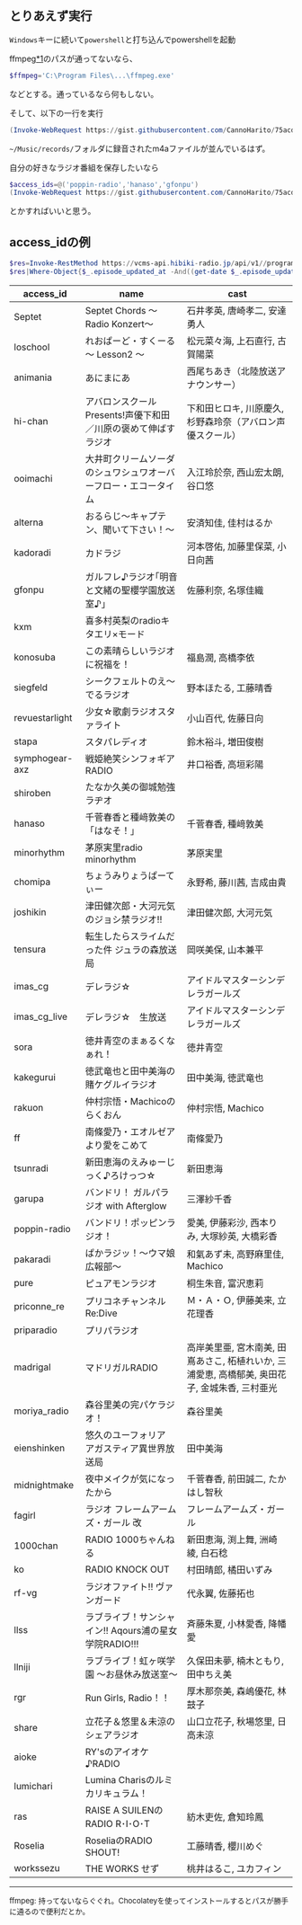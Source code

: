 ## とりあえず実行
`Windows`キーに続いて`powershell`と打ち込んでpowershellを起動

ffmpeg<a href="#1">\*1</a>のパスが通ってないなら、
```powershell
$ffmpeg='C:\Program Files\...\ffmpeg.exe'
```
などとする。通っているなら何もしない。

そして、以下の一行を実行
```powershell
(Invoke-WebRequest https://gist.githubusercontent.com/CannoHarito/75acd6ac09edfa93b54864bdd6b4df3e/raw/save-hibiki-radio.ps1).Content|Invoke-Expression
```
`~/Music/records/`フォルダに録音されたm4aファイルが並んでいるはず。

自分の好きなラジオ番組を保存したいなら
```powershell
$access_ids=@('poppin-radio','hanaso','gfonpu')
(Invoke-WebRequest https://gist.githubusercontent.com/CannoHarito/75acd6ac09edfa93b54864bdd6b4df3e/raw/save-hibiki-radio.ps1).Content|Invoke-Expression
```
とかすればいいと思う。
## access_idの例
```powershell
$res=Invoke-RestMethod https://vcms-api.hibiki-radio.jp/api/v1//programs -UserAgent $useragent -Headers $headers
$res|Where-Object{$_.episode_updated_at -And((get-date $_.episode_updated_at)-gt (get-date).AddMonths(-1))}|%{"|"+$_.access_id + "|" +$_.name+"|"+$_.cast+"|"}>access_ids.txt
```

|access_id|name|cast|
--|--|--
|Septet|Septet Chords ～Radio Konzert～|石井孝英, 唐崎孝二, 安達勇人|
|loschool|れおぱーど・すくーる　～ Lesson2 ～|松元菜々海, 上石直行, 古賀陽菜|
|animania|あにまにあ|西尾ちあき（北陸放送アナウンサー）|
|hi-chan|アバロンスクールPresents!声優下和田／川原の褒めて伸ばすラジオ|下和田ヒロキ, 川原慶久, 杉野森玲奈（アバロン声優スクール）|
|ooimachi|大井町クリームソーダのシュワシュワオーバーフロー・エコータイム|入江玲於奈, 西山宏太朗, 谷口悠|
|alterna|おるらじ～キャプテン、聞いて下さい！～|安済知佳, 佳村はるか|
|kadoradi|カドラジ|河本啓佑, 加藤里保菜, 小日向茜|
|gfonpu|ガルフレ♪ラジオ｢明音と文緒の聖櫻学園放送室♪｣|佐藤利奈, 名塚佳織|
|kxm|喜多村英梨のradioキタエリ×モード||
|konosuba|この素晴らしいラジオに祝福を！|福島潤, 高橋李依|
|siegfeld|シークフェルトのえ～でるラジオ|野本ほたる, 工藤晴香|
|revuestarlight|少女☆歌劇ラジオスタァライト|小山百代, 佐藤日向|
|stapa|スタパレディオ|鈴木裕斗, 増田俊樹|
|symphogear-axz|戦姫絶笑シンフォギアRADIO|井口裕香, 高垣彩陽|
|shiroben|たなか久美の御城勉強ラヂオ||
|hanaso|千菅春香と種﨑敦美の「はなそ！」|千菅春香, 種﨑敦美|
|minorhythm|茅原実里radio minorhythm|茅原実里|
|chomipa|ちょうみりょうぱーてぃー|永野希, 藤川茜, 吉成由貴|
|joshikin|津田健次郎・大河元気のジョシ禁ラジオ!!|津田健次郎, 大河元気|
|tensura|転生したらスライムだった件 ジュラの森放送局|岡咲美保, 山本兼平|
|imas_cg|デレラジ☆|アイドルマスターシンデレラガールズ|
|imas_cg_live|デレラジ☆　生放送|アイドルマスターシンデレラガールズ|
|sora|徳井青空のまぁるくなぁれ！|徳井青空|
|kakegurui|徳武竜也と田中美海の賭ケグルイラジオ|田中美海, 徳武竜也|
|rakuon|仲村宗悟・Machicoのらくおん|仲村宗悟, Machico|
|ff|南條愛乃・エオルゼアより愛をこめて|南條愛乃|
|tsunradi|新田恵海のえみゅーじっく♪ろけっつ☆|新田恵海|
|garupa|バンドリ！ ガルパラジオ with Afterglow|三澤紗千香|
|poppin-radio|バンドリ！ポッピンラジオ！|愛美, 伊藤彩沙, 西本りみ, 大塚紗英, 大橋彩香|
|pakaradi|ぱかラジッ！～ウマ娘広報部～|和氣あず未, 高野麻里佳, Machico|
|pure|ピュアモンラジオ|桐生朱音, 富沢恵莉|
|priconne_re|プリコネチャンネルRe:Dive|Ｍ・Ａ・Ｏ, 伊藤美来, 立花理香|
|priparadio|プリパラジオ||
|madrigal|マドリガルRADIO|高岸美里亜, 宮木南美, 田嶌あさこ, 柘植れいか, 三浦愛恵, 高橋郁美, 奥田花子, 金城朱香, 三村亜光|
|moriya_radio|森谷里美の完パケラジオ！|森谷里美|
|eienshinken|悠久のユーフォリア　アガスティア異世界放送局|田中美海|
|midnightmake|夜中メイクが気になったから|千菅春香, 前田誠二, たかはし智秋|
|fagirl|ラジオ フレームアームズ・ガール 改|フレームアームズ・ガール|
|1000chan|RADIO 1000ちゃんねる|新田恵海, 渕上舞, 洲崎綾, 白石稔|
|ko|RADIO KNOCK OUT|村田晴郎, 橘田いずみ|
|rf-vg|ラジオファイト!! ヴァンガード|代永翼, 佐藤拓也|
|llss|ラブライブ！サンシャイン!! Aqours浦の星女学院RADIO!!! |斉藤朱夏, 小林愛香, 降幡愛|
|llniji|ラブライブ！虹ヶ咲学園 ～お昼休み放送室～|久保田未夢, 楠木ともり, 田中ちえ美|
|rgr|Run Girls, Radio！！|厚木那奈美, 森嶋優花, 	林鼓子|
|share|立花子＆悠里＆未涼のシェアラジオ|山口立花子, 秋場悠里, 日高未涼|
|aioke|RY'sのアイオケ♪RADIO||
|lumichari|Lumina Charisのルミカリキュラム！||
|ras|RAISE A SUILENのRADIO R･I･O･T|紡木吏佐, 倉知玲鳳|
|Roselia|RoseliaのRADIO SHOUT!|工藤晴香, 櫻川めぐ|
|workssezu|THE WORKS せず|桃井はるこ, ユカフィン|

***
<span id="1" style="font-size:small">ffmpeg: 持ってないならぐぐれ。Chocolateyを使ってインストールするとパスが勝手に通るので便利だとか。</span>
